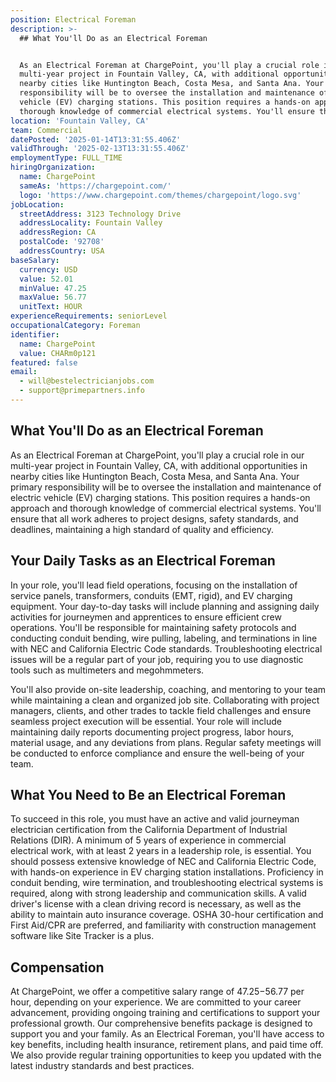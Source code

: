```yaml
---
position: Electrical Foreman
description: >-
  ## What You'll Do as an Electrical Foreman


  As an Electrical Foreman at ChargePoint, you'll play a crucial role in our
  multi-year project in Fountain Valley, CA, with additional opportunities in
  nearby cities like Huntington Beach, Costa Mesa, and Santa Ana. Your primary
  responsibility will be to oversee the installation and maintenance of electric
  vehicle (EV) charging stations. This position requires a hands-on approach and
  thorough knowledge of commercial electrical systems. You'll ensure tha...
location: 'Fountain Valley, CA'
team: Commercial
datePosted: '2025-01-14T13:31:55.406Z'
validThrough: '2025-02-13T13:31:55.406Z'
employmentType: FULL_TIME
hiringOrganization:
  name: ChargePoint
  sameAs: 'https://chargepoint.com/'
  logo: 'https://www.chargepoint.com/themes/chargepoint/logo.svg'
jobLocation:
  streetAddress: 3123 Technology Drive
  addressLocality: Fountain Valley
  addressRegion: CA
  postalCode: '92708'
  addressCountry: USA
baseSalary:
  currency: USD
  value: 52.01
  minValue: 47.25
  maxValue: 56.77
  unitText: HOUR
experienceRequirements: seniorLevel
occupationalCategory: Foreman
identifier:
  name: ChargePoint
  value: CHARm0p121
featured: false
email:
  - will@bestelectricianjobs.com
  - support@primepartners.info
---
```




## What You'll Do as an Electrical Foreman

As an Electrical Foreman at ChargePoint, you'll play a crucial role in our multi-year project in Fountain Valley, CA, with additional opportunities in nearby cities like Huntington Beach, Costa Mesa, and Santa Ana. Your primary responsibility will be to oversee the installation and maintenance of electric vehicle (EV) charging stations. This position requires a hands-on approach and thorough knowledge of commercial electrical systems. You'll ensure that all work adheres to project designs, safety standards, and deadlines, maintaining a high standard of quality and efficiency.

## Your Daily Tasks as an Electrical Foreman

In your role, you'll lead field operations, focusing on the installation of service panels, transformers, conduits (EMT, rigid), and EV charging equipment. Your day-to-day tasks will include planning and assigning daily activities for journeymen and apprentices to ensure efficient crew operations. You'll be responsible for maintaining safety protocols and conducting conduit bending, wire pulling, labeling, and terminations in line with NEC and California Electric Code standards. Troubleshooting electrical issues will be a regular part of your job, requiring you to use diagnostic tools such as multimeters and megohmmeters. 

You'll also provide on-site leadership, coaching, and mentoring to your team while maintaining a clean and organized job site. Collaborating with project managers, clients, and other trades to tackle field challenges and ensure seamless project execution will be essential. Your role will include maintaining daily reports documenting project progress, labor hours, material usage, and any deviations from plans. Regular safety meetings will be conducted to enforce compliance and ensure the well-being of your team.

## What You Need to Be an Electrical Foreman

To succeed in this role, you must have an active and valid journeyman electrician certification from the California Department of Industrial Relations (DIR). A minimum of 5 years of experience in commercial electrical work, with at least 2 years in a leadership role, is essential. You should possess extensive knowledge of NEC and California Electric Code, with hands-on experience in EV charging station installations. Proficiency in conduit bending, wire termination, and troubleshooting electrical systems is required, along with strong leadership and communication skills. A valid driver's license with a clean driving record is necessary, as well as the ability to maintain auto insurance coverage. OSHA 30-hour certification and First Aid/CPR are preferred, and familiarity with construction management software like Site Tracker is a plus.

## Compensation

At ChargePoint, we offer a competitive salary range of $47.25-$56.77 per hour, depending on your experience. We are committed to your career advancement, providing ongoing training and certifications to support your professional growth. Our comprehensive benefits package is designed to support you and your family. As an Electrical Foreman, you'll have access to key benefits, including health insurance, retirement plans, and paid time off. We also provide regular training opportunities to keep you updated with the latest industry standards and best practices.